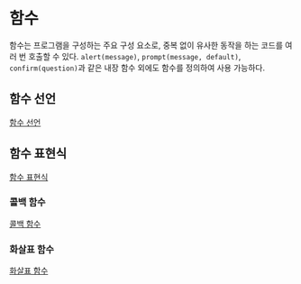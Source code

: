 # 함수
함수는 프로그램을 구성하는 주요 구성 요소로, 중복 없이 유사한 동작을 하는 코드를 여러 번 호출할 수 있다.
`alert(message)`, `prompt(message, default)`, `confirm(question)`과 같은 내장 함수 외에도 함수를 정의하여 사용 가능하다.
## 함수 선언
[함수 선언](./declaration.md)
## 함수 표현식
[함수 표현식](./expression.md)
### 콜백 함수
[콜백 함수](./callback.md)
### 화살표 함수
[화살표 함수](./arrow.md)
